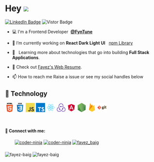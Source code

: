 <h1>Hey  <img src="https://media.giphy.com/media/hvRJCLFzcasrR4ia7z/giphy.gif" width="45px"></h1>

<p align="left">
<a target="_blank"  href="https://www.linkedin.com/in/coder-ninja/"><img src="https://img.shields.io/badge/%40coder--ninja-blue?style=flat-square&amp;labelColor=0077B5&amp;logo=LinkedIn&amp;link=https://www.linkedin.com/in/coder-ninja/" alt="LinkedIn Badge"></a>
<a target="_blank"><img src="https://visitor-badge.glitch.me/badge?page_id=coder-ninja.coder-ninja" alt="Vistor Badge"></a>
</p>
</p>

- 💻 I'm a Frontend Developer &nbsp;<strong><a target="_blank"  href="https://travix.com/ ">@FynTune</a></strong>

- 🔭 I’m currently working on **React Dark Light UI** &nbsp; <a href="https://www.npmjs.com/package/react-dark-light-ui" target="_blank">npm Library</a>

- 🌱 &nbsp; Learning more about technologies that go into building **Full Stack Applications**.

- 📙 Check out <a target="_blank"  href="https://fayez-resume.web.app/">Fayez's Web Resume</a>.

- 📫 How to reach me Raise a issue or see my social handles below

<h2>🚀 Technology</h2>

<p>
<code><img height="30" src="https://raw.githubusercontent.com/github/explore/80688e429a7d4ef2fca1e82350fe8e3517d3494d/topics/html/html.png"></code>
<code><img height="30" src="https://raw.githubusercontent.com/github/explore/80688e429a7d4ef2fca1e82350fe8e3517d3494d/topics/css/css.png"></code>
<code><img height="30" src="https://raw.githubusercontent.com/github/explore/80688e429a7d4ef2fca1e82350fe8e3517d3494d/topics/javascript/javascript.png"></code>
<code><img height="30" src="https://raw.githubusercontent.com/github/explore/80688e429a7d4ef2fca1e82350fe8e3517d3494d/topics/typescript/typescript.png"></code>
<code><img height="30" src="https://raw.githubusercontent.com/github/explore/80688e429a7d4ef2fca1e82350fe8e3517d3494d/topics/react/react.png"></code>
<code><img height="30" src="https://raw.githubusercontent.com/github/explore/5c058a388828bb5fde0bcafd4bc867b5bb3f26f3/topics/redux/redux.png"></code>
<code><img height="30" src="https://raw.githubusercontent.com/github/explore/80688e429a7d4ef2fca1e82350fe8e3517d3494d/topics/angular/angular.png"></code>
<code><img height="30" src="https://raw.githubusercontent.com/github/explore/80688e429a7d4ef2fca1e82350fe8e3517d3494d/topics/nodejs/nodejs.png"></code>
<code><img height="30" src="https://raw.githubusercontent.com/github/explore/80688e429a7d4ef2fca1e82350fe8e3517d3494d/topics/firebase/firebase.png"></code>
<code><img height="30" src="https://raw.githubusercontent.com/github/explore/80688e429a7d4ef2fca1e82350fe8e3517d3494d/topics/git/git.png"></code>
</p>
<br />

#### 🔗 Connect with me:

<p align="center">

&nbsp;&nbsp;&nbsp;&nbsp;&nbsp;&nbsp;&nbsp; <a href=https://linkedin.com/in/coder-ninja target="blank"><img align="center" src="https://www.freeiconspng.com/thumbs/linkedin-logo-png/linkedin-logo-3.png" alt="coder-ninja" height="45" width="45" /></a> <a href="mailto: coderninja16@gmail.com" target="blank"><img align="center" src="https://www.freepnglogos.com/uploads/logo-gmail-png/logo-gmail-png-gmail-icon-download-png-and-vector-1.png" alt="coder-ninja" height="45" width="45" /></a> <a href=https://instagram.com/fayez_baig target="blank"><img align="center" src=https://lh3.googleusercontent.com/proxy/ODhxCB9DRFJTpOZbEQCQJMJe9v2aDxPh_2Iz1mITKff7zYYm3abi9qLyQJyXD09CDtEAfcG7cdX1KgD72jzGm_9rUpS-BjMkEQPdWNUYQZdi2xZ5WUyX8NFBJPH7FlWKMeR-BUtLJz4UJGtZVy3Dmd6E8eWK43c80g0jmlVSfwHt_G8SWA alt="fayez_baig" height="45" width="45" /></a>

</p>

###

<img  src="https://github-readme-stats.vercel.app/api?username=fayez-baig&show_icons=true&count_private=true&&include_all_commits =true&theme=react" alt="fayez-baig" /> <img height="195" src="https://github-readme-stats.vercel.app/api/top-langs/?username=fayez-baig&hide=hack,php&theme=react" alt="fayez-baig" />
